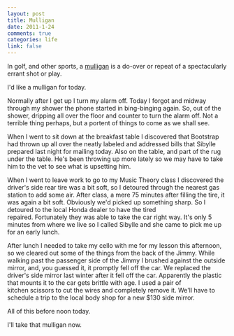 ```yaml
--- 
layout: post
title: Mulligan
date: 2011-1-24
comments: true
categories: life
link: false
---
```

In golf, and other sports, a <a title="Mulligan" href="http://en.wikipedia.org/wiki/Mulligan_(games)" target="_blank">mulligan</a> is a do-over or repeat of a spectacularly errant shot or play.

I'd like a mulligan for today.

Normally after I get up I turn my alarm off. Today I forgot and midway through my shower the phone started in bing-binging again. So, out of the shower, dripping all over the floor and counter to turn the alarm off. Not a terrible thing perhaps, but a portent of things to come as we shall see.

When I went to sit down at the breakfast table I discovered that Bootstrap had thrown up all over the neatly labeled and addressed bills that Sibylle prepared last night for mailing today. Also on the table, and part of the rug under the table. He's been throwing up more lately so we may have to take him to the vet to see what is upsetting him.

When I went to leave work to go to my Music Theory class I discovered the driver's side rear tire was a bit soft, so I detoured through the nearest gas station to add some air. After class, a mere 75 minutes after filling the tire, it was again a bit soft. Obviously we'd picked up something sharp. So I detoured to the local Honda dealer to have the tired repaired. Fortunately they was able to take the car right way. It's only 5 minutes from where we live so I called Sibylle and she came to pick me up for an early lunch.

After lunch I needed to take my cello with me for my lesson this afternoon, so we cleared out some of the things from the back of the Jimmy. While walking past the passenger side of the Jimmy I brushed against the outside mirror, and, you guessed it, it promptly fell off the car. We replaced the driver's side mirror last winter after it fell off the car. Apparently the plastic that mounts it to the car gets brittle with age. I used a pair of kitchen scissors to cut the wires and completely remove it. We'll have to schedule a trip to the local body shop for a new $130 side mirror.

All of this before noon today.

I'll take that mulligan now.

